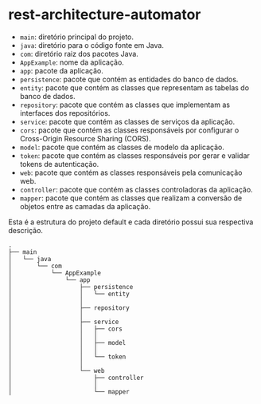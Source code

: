 # rest-architecture-automator

- `main`: diretório principal do projeto.
- `java`: diretório para o código fonte em Java.
- `com`: diretório raiz dos pacotes Java.
- `AppExample`: nome da aplicação.
- `app`: pacote da aplicação.
- `persistence`: pacote que contém as entidades do banco de dados.
- `entity`: pacote que contém as classes que representam as tabelas do banco de dados.
- `repository`: pacote que contém as classes que implementam as interfaces dos repositórios.
- `service`: pacote que contém as classes de serviços da aplicação.
- `cors`: pacote que contém as classes responsáveis por configurar o Cross-Origin Resource Sharing (CORS).
- `model`: pacote que contém as classes de modelo da aplicação.
- `token`: pacote que contém as classes responsáveis por gerar e validar tokens de autenticação.
- `web`: pacote que contém as classes responsáveis pela comunicação web.
- `controller`: pacote que contém as classes controladoras da aplicação.
- `mapper`: pacote que contém as classes que realizam a conversão de objetos entre as camadas da aplicação.

Esta é a estrutura do projeto default e cada diretório possui sua respectiva descrição.

```
.
├── main
│   └── java
│       └── com
│           └── AppExample
│               └── app
│                   ├── persistence
│                   │   └── entity
│                   │
│                   ├── repository
│                   │
│                   ├── service
│                   │   ├── cors
│                   │   │
│                   │   ├── model
│                   │   │
│                   │   └── token
│                   │       
│                   └── web
│                       ├── controller
│                       │
│                       └── mapper
```
